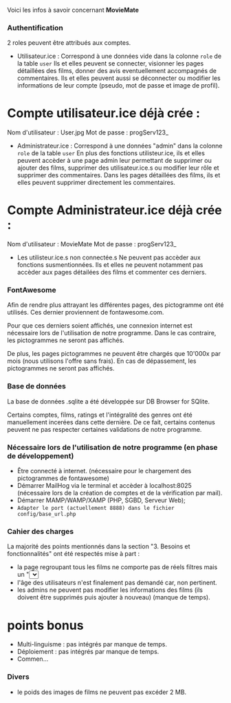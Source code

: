 Voici les infos à savoir concernant **MovieMate**

### Authentification

2 roles peuvent être attribués aux comptes.

- Utilisateur.ice :
Correspond à une données vide dans la colonne `role` de la table `user`
Ils et elles peuvent se connecter, visionner les pages détaillées des films, donner des avis eventuellement accompagnés de commentaires.
Ils et elles peuvent aussi se déconnecter ou modifier les informations de leur compte (pseudo, mot de passe et image de profil).

# Compte utilisateur.ice déjà crée :
Nom d'utilisateur : User.jpg
Mot de passe : progServ123_

- Administrateur.ice :
Correspond à une données "admin" dans la colonne `role` de la table `user`
En plus des fonctions utilisteur.ice, ils et elles peuvent accèder à une page admin leur permettant de supprimer ou ajouter des films, supprimer des utilisateur.ice.s ou modifier leur rôle et supprimer des commentaires. Dans les pages détaillées des films, ils et elles peuvent supprimer directement les commentaires.

# Compte Administrateur.ice déjà crée :
Nom d'utilisateur : MovieMate
Mot de passe : progServ123_

- Les utilisteur.ice.s non connectée.s
Ne peuvent pas accèder aux fonctions susmentionnées. Ils et elles ne peuvent notamment pas accèder aux pages détailées des films et commenter ces derniers.

### FontAwesome

Afin de rendre plus attrayant les différentes pages, des pictogramme ont été utilisés. Ces dernier proviennent de fontawesome.com.

Pour que ces derniers soient affichés, une connexion internet est nécessaire lors de l'utilisation de notre programme. Dans le cas contraire, les pictogrammes ne seront pas affichés.

De plus, les pages pictogrammes ne peuvent être chargés que 10'000x par mois (nous utilisons l'offre sans frais). En cas de dépassement, les pictogrammes ne seront pas affichés.

### Base de données

La base de données .sqlite a été développée sur DB Browser for SQlite.

Certains comptes, films, ratings et l'intégralité des genres ont été manuellement incerées dans cette dernière. De ce fait, certains contenus peuvent ne pas respecter certaines validations de notre programme.

### Nécessaire lors de l'utilisation de notre programme (en phase de développement)

- Être connecté à internet. (nécessaire pour le chargement des pictogrammes de fontawesome)
- Démarrer MailHog via le terminal et accèder à localhost:8025 (nécessaire lors de la création de comptes et de la vérification par mail).
- Démarrer MAMP/WAMP/XAMP (PHP, SGBD, Serveur Web);
- `Adapter le port (actuellement 8888) dans le fichier config/base_url.php`

### Cahier des charges

La majorité des points mentionnés dans la section "3. Besoins et fonctionnalités" ont été respectés mise à part :
- la page regroupant tous les films ne comporte pas de réels filtres mais un "<select>" permettant de modifier l'ordre d'afficage (ORDER BY)
- l'âge des utilisateurs n'est finalement pas demandé car, non pertinent.
- les admins ne peuvent pas modifier les informations des films (ils doivent être supprimés puis ajouter à nouveau) (manque de temps).

# points bonus
- Multi-linguisme : pas intégrés par manque de temps.
- Déploiement : pas intégrés par manque de temps.
- Commen...

### Divers
- le poids des images de films ne peuvent pas excéder 2 MB.
